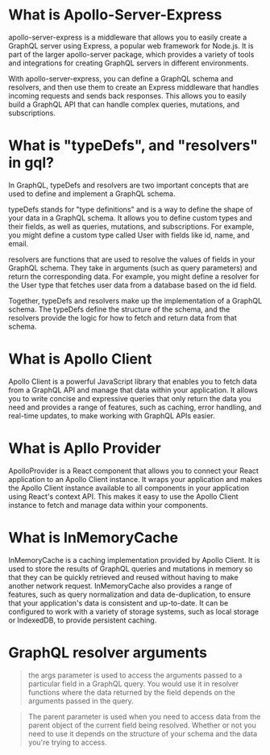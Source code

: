 # What is Apollo-Server-Express

apollo-server-express is a middleware that allows you to easily create a GraphQL server using Express, a popular web framework for Node.js. It is part of the larger apollo-server package, which provides a variety of tools and integrations for creating GraphQL servers in different environments.

With apollo-server-express, you can define a GraphQL schema and resolvers, and then use them to create an Express middleware that handles incoming requests and sends back responses. This allows you to easily build a GraphQL API that can handle complex queries, mutations, and subscriptions.

# What is "typeDefs", and "resolvers" in gql?

In GraphQL, typeDefs and resolvers are two important concepts that are used to define and implement a GraphQL schema.

typeDefs stands for "type definitions" and is a way to define the shape of your data in a GraphQL schema. It allows you to define custom types and their fields, as well as queries, mutations, and subscriptions. For example, you might define a custom type called User with fields like id, name, and email.

resolvers are functions that are used to resolve the values of fields in your GraphQL schema. They take in arguments (such as query parameters) and return the corresponding data. For example, you might define a resolver for the User type that fetches user data from a database based on the id field.

Together, typeDefs and resolvers make up the implementation of a GraphQL schema. The typeDefs define the structure of the schema, and the resolvers provide the logic for how to fetch and return data from that schema.

# What is Apollo Client

Apollo Client is a powerful JavaScript library that enables you to fetch data from a GraphQL API and manage that data within your application. It allows you to write concise and expressive queries that only return the data you need and provides a range of features, such as caching, error handling, and real-time updates, to make working with GraphQL APIs easier.

# What is Apllo Provider

ApolloProvider is a React component that allows you to connect your React application to an Apollo Client instance. It wraps your application and makes the Apollo Client instance available to all components in your application using React's context API. This makes it easy to use the Apollo Client instance to fetch and manage data within your components.

# What is InMemoryCache

InMemoryCache is a caching implementation provided by Apollo Client. It is used to store the results of GraphQL queries and mutations in memory so that they can be quickly retrieved and reused without having to make another network request. InMemoryCache also provides a range of features, such as query normalization and data de-duplication, to ensure that your application's data is consistent and up-to-date. It can be configured to work with a variety of storage systems, such as local storage or IndexedDB, to provide persistent caching.

# GraphQL resolver arguments

> the args parameter is used to access the arguments passed to a particular field in a GraphQL query. You would use it in resolver functions where the data returned by the field depends on the arguments passed in the query.

> The parent parameter is used when you need to access data from the parent object of the current field being resolved. Whether or not you need to use it depends on the structure of your schema and the data you're trying to access.
